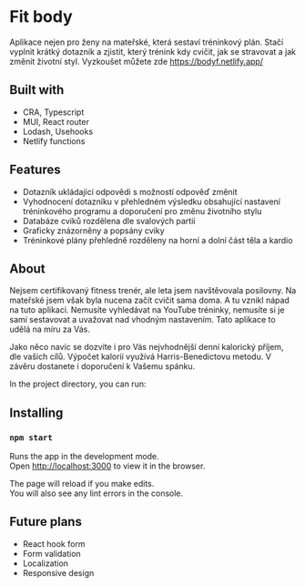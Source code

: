 # Fit body

Aplikace nejen pro ženy na mateřské, která sestaví tréninkový plán. Stačí vyplnit krátký dotazník a zjistit, který trénink kdy cvičit, jak se stravovat a jak změnit životní styl. Vyzkoušet můžete zde https://bodyf.netlify.app/

## Built with

- CRA, Typescript
- MUI, React router
- Lodash, Usehooks
- Netlify functions

## Features

- Dotazník ukládající odpovědi s možností odpověď změnit
- Vyhodnocení dotazníku v přehledném výsledku obsahující nastavení tréninkového programu a doporučení pro změnu životního stylu
- Databáze cviků rozdělena dle svalových partií
- Graficky znázorněny a popsány cviky
- Tréninkové plány přehledně rozděleny na horní a dolní část těla a kardio

## About

Nejsem certifikovaný fitness trenér, ale leta jsem navštěvovala posilovny. Na mateřské jsem však byla nucena začít cvičit sama doma. A tu vznikl nápad na tuto aplikaci. Nemusíte vyhledávat na YouTube tréninky, nemusíte si je sami sestavovat a uvažovat nad vhodným nastavením. Tato aplikace to udělá na míru za Vás.

Jako něco navíc se dozvíte i pro Vás nejvhodnější denní kalorický příjem, dle vašich cílů. Výpočet kalorií využívá Harris-Benedictovu metodu. V závěru dostanete i doporučení k Vašemu spánku.

In the project directory, you can run:

## Installing

### `npm start`

Runs the app in the development mode.\
Open [http://localhost:3000](http://localhost:3000) to view it in the browser.

The page will reload if you make edits.\
You will also see any lint errors in the console.

## Future plans

- React hook form
- Form validation
- Localization
- Responsive design
